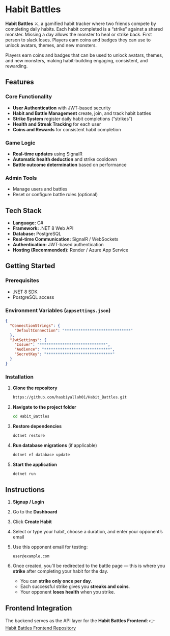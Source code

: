 # Habit Battles

**Habit Battles** ⚔️, a gamified habit tracker where two friends compete by completing daily habits. Each habit completed is a “strike” against a shared monster. Missing a day allows the monster to heal or strike back. First person to slack loses. Players earn coins and badges they can use to unlock avatars, themes, and new monsters.

Players earn coins and badges that can be used to unlock avatars, themes, and new monsters, making habit-building engaging, consistent, and rewarding.


## Features

### Core Functionality

* **User Authentication** with JWT-based security
* **Habit and Battle Management** create, join, and track habit battles
* **Strike System** register daily habit completions (“strikes”)
* **Health and Streak Tracking** for each user
* **Coins and Rewards** for consistent habit completion

### Game Logic

* **Real-time updates** using SignalR
* **Automatic health deduction** and strike cooldown
* **Battle outcome determination** based on performance

### Admin Tools

* Manage users and battles
* Reset or configure battle rules (optional)


## Tech Stack

* **Language:** C#
* **Framework:** .NET 8 Web API
* **Database:** PostgreSQL
* **Real-time Communication:** SignalR / WebSockets
* **Authentication:** JWT-based authentication
* **Hosting (Recommended):** Render / Azure App Service


## Getting Started

### Prerequisites

* .NET 8 SDK
* PostgreSQL access

### Environment Variables (`appsettings.json`)

```json
{
  "ConnectionStrings": {
    "DefaultConnection": "*****************************"
  },
  "JwtSettings": {
    "Issuer": "*****************************",
    "Audience": "*****************************",
    "SecretKey": "*****************************"
  }
}
```

### Installation

1. **Clone the repository**

   ```bash
   https://github.com/hasbiyallah01/Habit_Battles.git
   ```

2. **Navigate to the project folder**

   ```bash
   cd Habit_Battles
   ```

3. **Restore dependencies**

   ```bash
   dotnet restore
   ```

4. **Run database migrations** (if applicable)

   ```bash
   dotnet ef database update
   ```

5. **Start the application**

   ```bash
   dotnet run
   ```

## Instructions

1. **Signup / Login**
2. Go to the **Dashboard**
3. Click **Create Habit**
4. Select or type your habit, choose a duration, and enter your opponent’s email
5. Use this opponent email for testing:

   ```
   user@example.com
   ```
6. Once created, you’ll be redirected to the battle page — this is where you **strike** after completing your habit for the day.

   * You can **strike only once per day**.
   * Each successful strike gives you **streaks and coins**.
   * Your opponent **loses health** when you strike.

## Frontend Integration

The backend serves as the API layer for the **Habit Battles Frontend**:
👉 [Habit Battles Frontend Repository](https://github.com/segunojo1/habit-battles)
